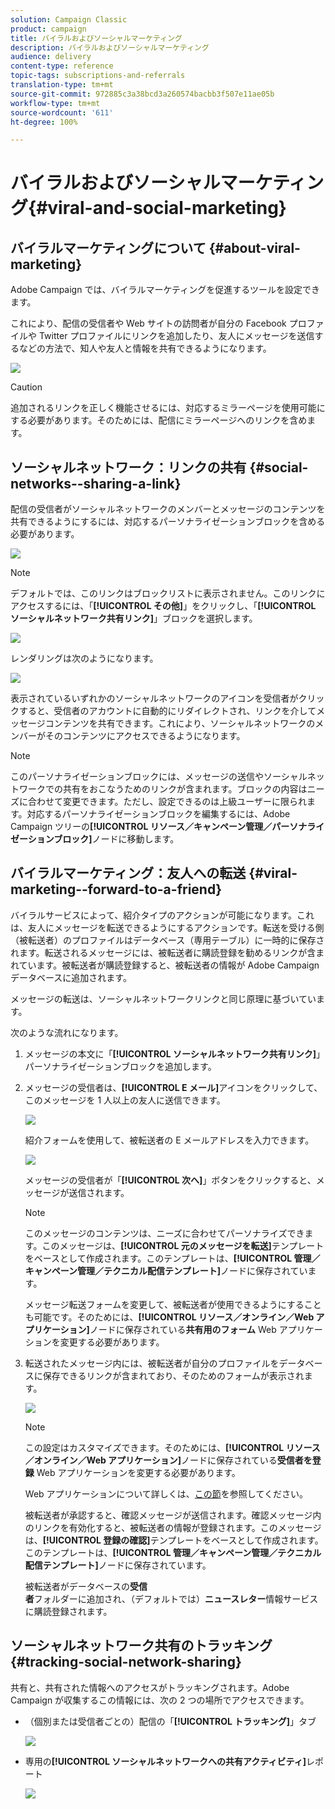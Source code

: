 ```yaml
---
solution: Campaign Classic
product: campaign
title: バイラルおよびソーシャルマーケティング
description: バイラルおよびソーシャルマーケティング
audience: delivery
content-type: reference
topic-tags: subscriptions-and-referrals
translation-type: tm+mt
source-git-commit: 972885c3a38bcd3a260574bacbb3f507e11ae05b
workflow-type: tm+mt
source-wordcount: '611'
ht-degree: 100%

---
```



# バイラルおよびソーシャルマーケティング{#viral-and-social-marketing}

## バイラルマーケティングについて {#about-viral-marketing}

Adobe Campaign では、バイラルマーケティングを促進するツールを設定できます。

これにより、配信の受信者や Web サイトの訪問者が自分の Facebook プロファイルや Twitter プロファイルにリンクを追加したり、友人にメッセージを送信するなどの方法で、知人や友人と情報を共有できるようになります。

![](assets/s_ncs_user_viral_icons.png)

>[!CAUTION]
>
>追加されるリンクを正しく機能させるには、対応するミラーページを使用可能にする必要があります。そのためには、配信にミラーページへのリンクを含めます。

## ソーシャルネットワーク：リンクの共有 {#social-networks--sharing-a-link}

配信の受信者がソーシャルネットワークのメンバーとメッセージのコンテンツを共有できるようにするには、対応するパーソナライゼーションブロックを含める必要があります。

![](assets/s_ncs_user_viral_add_link.png)

>[!NOTE]
>
>デフォルトでは、このリンクはブロックリストに表示されません。このリンクにアクセスするには、「**[!UICONTROL その他]**」をクリックし、「**[!UICONTROL ソーシャルネットワーク共有リンク]**」ブロックを選択します。

![](assets/s_ncs_user_viral_add_link_via_others.png)

レンダリングは次のようになります。

![](assets/s_ncs_user_viral_add_link_rendering.png)

表示されているいずれかのソーシャルネットワークのアイコンを受信者がクリックすると、受信者のアカウントに自動的にリダイレクトされ、リンクを介してメッセージコンテンツを共有できます。これにより、ソーシャルネットワークのメンバーがそのコンテンツにアクセスできるようになります。

>[!NOTE]
>
>このパーソナライゼーションブロックには、メッセージの送信やソーシャルネットワークでの共有をおこなうためのリンクが含まれます。ブロックの内容はニーズに合わせて変更できます。ただし、設定できるのは上級ユーザーに限られます。対応するパーソナライゼーションブロックを編集するには、Adobe Campaign ツリーの&#x200B;**[!UICONTROL リソース／キャンペーン管理／パーソナライゼーションブロック]**&#x200B;ノードに移動します。

## バイラルマーケティング：友人への転送 {#viral-marketing--forward-to-a-friend}

バイラルサービスによって、紹介タイプのアクションが可能になります。これは、友人にメッセージを転送できるようにするアクションです。転送を受ける側（被転送者）のプロファイルはデータベース（専用テーブル）に一時的に保存されます。転送されるメッセージには、被転送者に購読登録を勧めるリンクが含まれています。被転送者が購読登録すると、被転送者の情報が Adobe Campaign データベースに追加されます。

メッセージの転送は、ソーシャルネットワークリンクと同じ原理に基づいています。

次のような流れになります。

1. メッセージの本文に「**[!UICONTROL ソーシャルネットワーク共有リンク]**」パーソナライゼーションブロックを追加します。
1. メッセージの受信者は、**[!UICONTROL E メール]**&#x200B;アイコンをクリックして、このメッセージを 1 人以上の友人に送信できます。

   ![](assets/s_ncs_user_viral_email_link.png)

   紹介フォームを使用して、被転送者の E メールアドレスを入力できます。

   ![](assets/s_ncs_user_viral_email_msg.png)

   メッセージの受信者が「**[!UICONTROL 次へ]**」ボタンをクリックすると、メッセージが送信されます。

   >[!NOTE]
   >
   >このメッセージのコンテンツは、ニーズに合わせてパーソナライズできます。このメッセージは、**[!UICONTROL 元のメッセージを転送]**&#x200B;テンプレートをベースとして作成されます。このテンプレートは、**[!UICONTROL 管理／キャンペーン管理／テクニカル配信テンプレート]**&#x200B;ノードに保存されています。
   >
   >メッセージ転送フォームを変更して、被転送者が使用できるようにすることも可能です。そのためには、**[!UICONTROL リソース／オンライン／Web アプリケーション]**&#x200B;ノードに保存されている&#x200B;**共有用のフォーム** Web アプリケーションを変更する必要があります。

1. 転送されたメッセージ内には、被転送者が自分のプロファイルをデータベースに保存できるリンクが含まれており、そのためのフォームが表示されます。

   ![](assets/s_ncs_user_viral_create_account_form.png)

   >[!NOTE]
   >
   >この設定はカスタマイズできます。そのためには、**[!UICONTROL リソース／オンライン／Web アプリケーション]**&#x200B;ノードに保存されている&#x200B;**受信者を登録** Web アプリケーションを変更する必要があります。
   >
   >Web アプリケーションについて詳しくは、[この節](../../web/using/about-web-applications.md)を参照してください。

   被転送者が承認すると、確認メッセージが送信されます。確認メッセージ内のリンクを有効化すると、被転送者の情報が登録されます。このメッセージは、**[!UICONTROL 登録の確認]**&#x200B;テンプレートをベースとして作成されます。このテンプレートは、**[!UICONTROL 管理／キャンペーン管理／テクニカル配信テンプレート]**&#x200B;ノードに保存されています。

   被転送者がデータベースの&#x200B;**受信者**&#x200B;フォルダーに追加され、（デフォルトでは）**ニュースレター**&#x200B;情報サービスに購読登録されます。

## ソーシャルネットワーク共有のトラッキング {#tracking-social-network-sharing}

共有と、共有された情報へのアクセスがトラッキングされます。Adobe Campaign が収集するこの情報には、次の 2 つの場所でアクセスできます。

* （個別または受信者ごとの）配信の「**[!UICONTROL トラッキング]**」タブ

   ![](assets/s_ncs_user_network_del_tracking_tab.png)

* 専用の&#x200B;**[!UICONTROL ソーシャルネットワークへの共有アクティビティ]**&#x200B;レポート

   ![](assets/s_ncs_user_viral_report.png)

